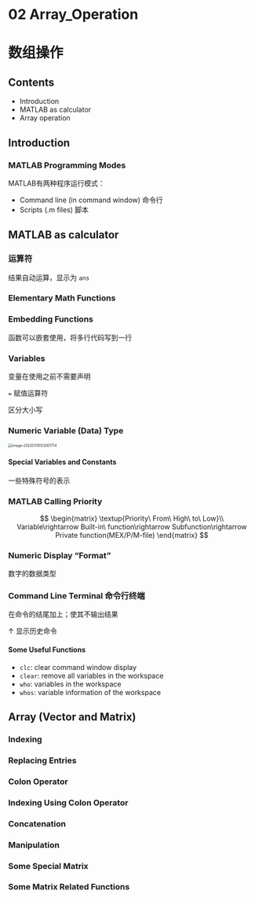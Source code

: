 # 02 Array_Operation

# 数组操作

## Contents

- Introduction
- MATLAB as calculator
- Array operation

## Introduction

### MATLAB Programming Modes

MATLAB有两种程序运行模式：

- Command line (in command window) 命令行
- Scripts (.m files) 脚本

## MATLAB as calculator

### 运算符

结果自动运算，显示为 `ans` 

### Elementary Math Functions

### Embedding Functions

函数可以嵌套使用，将多行代码写到一行

### Variables

变量在使用之前不需要声明

`=` 赋值运算符

区分大小写

### Numeric Variable (Data) Type

<img src="C:\Users\25408\AppData\Roaming\Typora\typora-user-images\image-20220318123001714.png" alt="image-20220318123001714" style="zoom:50%;" />

#### Special Variables and Constants

一些特殊符号的表示

### MATLAB Calling Priority

$$
\begin{matrix}
\textup{Priority\ From\ High\ to\ Low}\\
Variable\rightarrow Built-in\ function\rightarrow Subfunction\rightarrow Private function(MEX/P/M-file)
\end{matrix}
$$

### Numeric Display “Format”

数字的数据类型

### Command Line Terminal 命令行终端

在命令的结尾加上；使其不输出结果

$\uparrow$ 显示历史命令

#### Some Useful Functions

- `clc`: clear command window display
- `clear`: remove all variables in the workspace
- `who`: variables in the workspace
- `whos`: variable information of the workspace

## Array (Vector and Matrix)

### Indexing

### Replacing Entries

### Colon Operator

### Indexing Using Colon Operator

### Concatenation

### Manipulation

### Some Special Matrix

### Some Matrix Related Functions